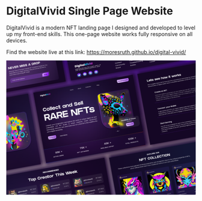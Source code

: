 # DigitalVivid Single Page Website

DigitalVivid is a modern NFT landing page I designed and developed to level up my front-end skills. This one-page website works fully responsive on all devices.

Find the website live at this link: https://moresruth.github.io/digital-vivid/

![design overview](./src/assets/overview.png)
